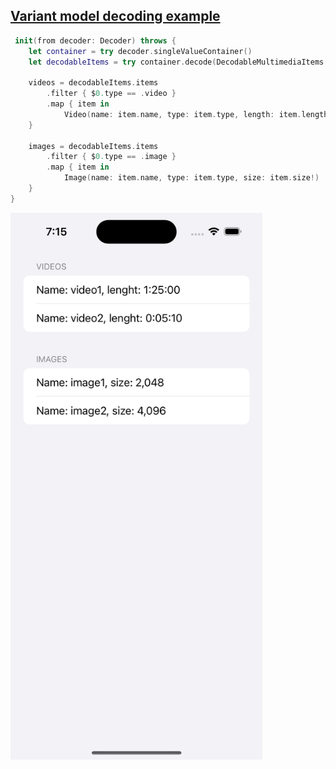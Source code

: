 ## [Variant model decoding example](https://www.swiftbysundell.com/articles/handling-model-variants-in-swift/)

```swift
 init(from decoder: Decoder) throws {
    let container = try decoder.singleValueContainer()
    let decodableItems = try container.decode(DecodableMultimediaItems.self)
    
    videos = decodableItems.items
        .filter { $0.type == .video }
        .map { item in
            Video(name: item.name, type: item.type, length: item.length!)
    }
    
    images = decodableItems.items
        .filter { $0.type == .image }
        .map { item in
            Image(name: item.name, type: item.type, size: item.size!)
    }
}
```

<img src="preview.png" width="80%" >
